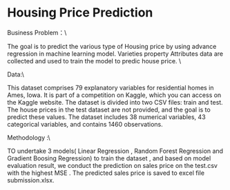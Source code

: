 # Housing Price Prediction 

Business Problem：\

The goal is to predict the various type of Housing price by using advance regression in machine learning model.  Varieties property Attributes data are collected and used to train the model to predic house price. \

Data:\

This dataset comprises 79 explanatory variables for residential homes in Ames, Iowa. It is part of a competition on Kaggle, which you can access on the Kaggle website. The dataset is divided into two CSV files: train and test. The house prices in the test dataset are not provided, and the goal is to predict these values.
The dataset includes 38 numerical variables, 43 categorical variables, and contains 1460 observations.

Methodology :\

TO undertake 3 models( Linear Regression , Random Forest Regression and Gradient Boosing Regression) to train the dataset , and based on model evaluation result, we conduct the prediction on sales price on the test.csv with the highest MSE . The predicted sales price is saved to excel file submission.xlsx.
